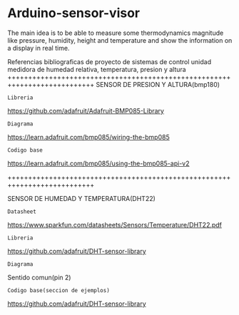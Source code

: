 # Arduino-sensor-visor
The main idea is to be able to measure some thermodynamics magnitude like pressure, humidity, height and temperature and show the information on a display in real time.

Referencias bibliograficas de proyecto de sistemas de control
unidad medidora de humedad relativa, temperatura, presion y altura
+++++++++++++++++++++++++++++++++++++++++++++++++++++++++++++++++++++++++++
SENSOR DE PRESION Y ALTURA(bmp180)

	Libreria

https://github.com/adafruit/Adafruit-BMP085-Library

	Diagrama
	
https://learn.adafruit.com/bmp085/wiring-the-bmp085
	
	Codigo base

https://learn.adafruit.com/bmp085/using-the-bmp085-api-v2

+++++++++++++++++++++++++++++++++++++++++++++++++++++++++++++++++++++++++++

SENSOR DE HUMEDAD Y TEMPERATURA(DHT22)

	Datasheet
https://www.sparkfun.com/datasheets/Sensors/Temperature/DHT22.pdf
	
	Libreria
	
https://github.com/adafruit/DHT-sensor-library
	
	Diagrama

Sentido comun(pin 2)
	
	Codigo base(seccion de ejemplos)
https://github.com/adafruit/DHT-sensor-library
